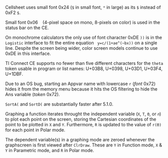 Cellsheet uses small font 0x24 (`$` in small font, `⁴` in large) as its `$` instead of 0xF2 `$`.

Small font 0x06 ` ` (4-pixel space on mono, 8-pixels on color) is used in the status bar on the CE.

On monochrome calculators the only use of font character 0xDE `))` is in the `Logistic` interface to fit the entire equation ` y=c/(1+ae^(~bx))` on a single line.  Despite the screen being wider, color screen models continue to use 0xDE in this interface.

TI Connect CE supports no fewer than five different characters for the `theta` token usable in program or list names: U+03B8, U+0398, U+03D1, U+03F4, U+1DBF.

Due to an OS bug, starting an Appvar name with lowercase `r` (_font_ 0x72) hides it from the memory menu because it hits the OS filtering to hide the Ans variable (_token_ 0x72).

`SortA(` and `SortD(` are substantially faster after 5.1.0.

Graphing a function iterates throught the independent variable (`X`, `T`, `Θ`, or `𝑛`) to plot each point on the screen, storing the Cartesian coordinates of the point to be plotted in `X` and `Y`. Furthermore, `R` is updated to the value of `r(Θ)` for each point in Polar mode.

The dependent variable(s) in a graphing mode are zeroed whenever the graphscreen is first viewed after `ClrDraw`. These are `Y` in Function mode, `X` & `Y` in Parametric mode, and `R` in Polar mode.
